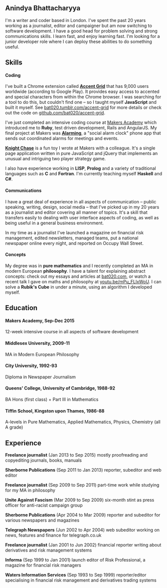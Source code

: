## Anindya Bhattacharyya

I'm a writer and coder based in London. I've spent the past 20 years working as a journalist, editor and campaigner but am now switching to software development. I have a good head for problem solving and strong communications skills. I learn fast, and enjoy learning fast. I'm looking for a junior developer role where I can deploy these abilities to do something useful.

## Skills

#### Coding

I've built a Chrome extension called [**Accent Grid**](https://chrome.google.com/webstore/detail/accent-grid/efedjomeallaomheefphgnbleieplnfk?hl=en-GB) that has 9,000 users worldwide (according to Google Play). It provides easy access to accented and special characters from within the Chrome browser. I was searching for a tool to do this, but couldn't find one – so I taught myself **JavaScript** and built it myself. See [bat020.tumblr.com/accent-grid](http://bat020.tumblr.com/accent-grid) for more details or check out the code on [github.com/bat020/accent-grid](https://github.com/bat020/accent-grid).

I've just completed an intensive coding course at [Makers Academy](http://www.makersacademy.com/) which introduced me to **Ruby**, test driven development, Rails and AngularJS. My final project at Makers was [**Alarming**](https://github.com/hvenables/alarming), a "social alarm clock" phone app that sends out coordinated alarms for meetings and events.

[**Knight Chase**](http://bat020.github.io/knight-chase/) is a fun toy I wrote at Makers with a colleague. It's a single page application written in pure JavaScript and jQuery that implements an unusual and intriguing two player strategy game.

I also have experience working in **LISP**, **Prolog** and a variety of traditional languages such as **C** and **Fortran**. I'm currently teaching myself **Haskell** and **C#**.

#### Communications

I have a great deal of experience in all aspects of communication – public speaking, writing, design, social media – that I've picked up in my 20 years as a journalist and editor covering all manner of topics. It's a skill that transfers easily to dealing with user interface aspects of coding, as well as being useful in a general business environment.

In my time as a journalist I've launched a magazine on financial risk management, edited newsletters, managed teams, put a national newspaper online every night, and reported on Occupy Wall Street.

#### Concepts

My degree was in **pure mathematics** and I recently completed an MA in modern European **philosophy**. I have a talent for explaining abstract concepts: check out my essays and articles at [bat020.com](http://bat020.com), or watch a recent talk I gave on maths and philosophy at [youtu.be/mPu_FLlxWoU](https://youtu.be/mPu_FLlxWoU). I can solve a **Rubik's Cube** in under a minute, using an algorithm I developed myself.

## Education

#### Makers Academy, Sep-Dec 2015
12-week intensive course in all aspects of software development

#### Middlesex University, 2009-11
MA in Modern European Philosophy

#### City University, 1992-93
Diploma in Newspaper Journalism

#### Queens' College, University of Cambridge, 1988-92
BA Hons (first class) + Part III in Mathematics

#### Tiffin School, Kingston upon Thames, 1986-88
A-levels in Pure Mathematics, Applied Mathematics, Physics, Chemistry (all A grade)

## Experience

**Freelance journalist** (Jan 2013 to Sep 2015)
mostly proofreading and copyediting journals, books, manuals

**Sherborne Publications** (Sep 2011 to Jan 2013)
reporter, subeditor and web editor

**Freelance journalist** (Sep 2009 to Sep 2011)
part-time work while studying for my MA in philosophy

**Unite Against Fascism** (Mar 2009 to Sep 2009)
six-month stint as press officer for anti-racist campaign group

**Sherborne Publications** (Apr 2004 to Mar 2009)
reporter and subeditor for various newspapers and magazines

**Telegraph Newspapers** (Jun 2002 to Apr 2004)
web subeditor working on news, features and finance for telegraph.co.uk

**Freelance journalist** (Jan 2001 to Jun 2002)
financial reporter writing about derivatives and risk management systems

**Informa** (Sep 1999 to Jan 2001)
launch editor of Risk Professional, a magazine for financial risk managers

**Waters Information Services** (Sep 1993 to Sep 1999)
reporter/editor specialising in financial risk management and derivatives trading systems

